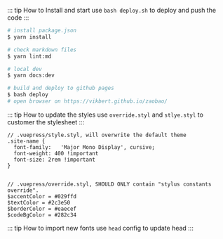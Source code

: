 
::: tip How to Install and start
use `bash deploy.sh` to deploy and push the code
:::

```bash
# install package.json
$ yarn install

# check markdown files
$ yarn lint:md

# local dev
$ yarn docs:dev 

# build and deploy to github pages
$ bash deploy
# open browser on https://vikbert.github.io/zaobao/
```

::: tip How to update the styles
use `override.styl` and `stlye.styl` to customer the stylesheet
:::

```stylus
// .vuepress/style.styl, will overwrite the default theme
.site-name {
  font-family:   'Major Mono Display', cursive;
  font-weight: 400 !important
  font-size: 2rem !important
}
  
```

```stylus
// .vuepress/override.styl, SHOULD ONLY contain "stylus constants override".
$accentColor = #029ffd
$textColor = #2c3e50
$borderColor = #eaecef
$codeBgColor = #282c34
```

::: tip How to import new fonts
use `head` config to update head
:::

